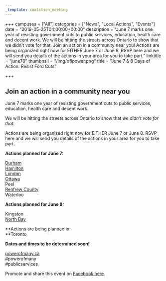 ```yaml
---
_template: coalition_meeting
---
```



+++
campuses = ["All"]
categories = ["News", "Local Actions", "Events"]
date = "2019-05-25T04:00:00+00:00"
description = "June 7 marks one year of resisting government cuts to public services, education, health care and decent work. We will be hitting the streets across Ontario to show that we didn't vote for that. Join an action in a community near you! Actions are being organized right now for EITHER June 7 or June 8. RSVP here and we will send you details of the actions in your area for you to take part."
linktitle = "june78"
thumbnail = "/img/oflpower.png"
title = "June 7 & 8 Days of Action: Resist Ford Cuts"

+++
## **Join an action in a community near you**

June 7 marks one year of resisting government cuts to public services, education, health care and decent work.

We will be hitting the streets across Ontario to show that _we didn't vote for that._

Actions are being organized right now for EITHER June 7 or June 8. RSVP here and we will send you details of the actions in your area for you to take part.

**Actions planned for June 7:**

[Durham](https://www.oflevents.ca/durham_june_7_day_of_action_to_resist_ford_cuts)  
[Hamilton](https://www.oflevents.ca/hamilton_june_7_day_of_action_to_resist_ford_cuts)  
[London](https://www.oflevents.ca/london_june_7_day_of_action_to_resist_ford_cuts)  
[Ottawa](https://www.oflevents.ca/ottawa_june_7_day_of_action_to_resist_ford_cuts)  
Peel  
[Renfrew County](https://www.oflevents.ca/renfrew_county_june_7_day_of_action_to_resist_ford_cuts)  
Waterloo

**Actions planned for June 8:**

Kingston  
[North Bay](https://www.oflevents.ca/north_bay_june_8_day_of_action_to_resist_ford_cuts)

**Actions are being planned in:  
**Toronto  
  
**Dates and times to be determined soon!**

[powerofmany.ca](http://www.powerofmany.ca/)  
\#powerofmany  
\#publicservices

Promote and share this event on [Facebook here](https://www.facebook.com/events/293328154930540/).
